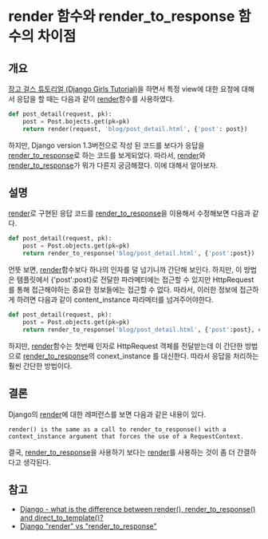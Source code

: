 # render 함수와 render_to_response 함수의 차이점

## 개요

[장고 걸스 튜토리얼 (Django Girls Tutorial)](https://tutorial.djangogirls.org/ko/)을 하면서 특정 view에 대한 요청에 대해서 응답을 할 때는 다음과 같이 [render](https://docs.djangoproject.com/en/1.8/topics/http/shortcuts/#render)함수를 사용하였다. 

```python
def post_detail(request, pk):
    post = Post.bojects.get(pk=pk)
    return render(request, 'blog/post_detail.html', {'post': post})
```

하지만, Django version 1.3버전으로 작성 된 코드를 보다가 응답을 [render_to_response](https://docs.djangoproject.com/en/1.8/topics/http/shortcuts/#render-to-response)로 하는 코드를 보게되었다. 
따라서, [render](https://docs.djangoproject.com/en/1.8/topics/http/shortcuts/#render)와 [render_to_response](https://docs.djangoproject.com/en/1.8/topics/http/shortcuts/#render-to-response)가 뭐가 다른지 궁금해졌다.
이에 대해서 알아보자.

## 설명

[render](https://docs.djangoproject.com/en/1.8/topics/http/shortcuts/#render)로 구현된 응답 코드를 [render_to_response](https://docs.djangoproject.com/en/1.8/topics/http/shortcuts/#render-to-response)을 이용해서 수정해보면 다음과 같다.

```python
def post_detail(request, pk):
    post = Post.objects.get(pk=pk)
    return render_to_response('blog/post_detail.html', {'post':post})
```

언뜻 보면, [render](https://docs.djangoproject.com/en/1.8/topics/http/shortcuts/#render)함수보다 하나의 인자를 덜 넘기니까 간단해 보인다. 
하지만, 이 방법은 템플릿에서 {'post':post}로 전달한 파라메터에는 접근할 수 있지만 HttpRequest를 통해 접근해야하는 중요한 정보들에는 접근할 수 없다.
따라서, 이러한 정보에 접근하게 하려면 다음과 같이 content_instance 파라메터를 넘겨주어야한다. 

```python
def post_detail(request, pk):
    post = Post.objects.get(pk=pk)
    return render_to_response('blog/post_detail.html', {'post':post}, context_instance=RequestContext(request))
```

하지만, [render](https://docs.djangoproject.com/en/1.8/topics/http/shortcuts/#render)함수는 첫번째 인자로 HttpRequest 객체를 전달받는데 이 간단한 방법으로 [render_to_response](https://docs.djangoproject.com/en/1.8/topics/http/shortcuts/#render-to-response)의 conext_instance
를 대신한다. 따라서 응답을 처리하는 훨씬 간단한 방법이다. 


## 결론


Django의 [render](https://docs.djangoproject.com/en/1.8/topics/http/shortcuts/#render)에 대한 레퍼런스를 보면 다음과 같은 내용이 있다. 

```
render() is the same as a call to render_to_response() with a context_instance argument that forces the use of a RequestContext.
```

결국, [render_to_response](https://docs.djangoproject.com/en/1.8/topics/http/shortcuts/#render-to-response)을 사용하기 보다는 [render](https://docs.djangoproject.com/en/1.8/topics/http/shortcuts/#render)를 사용하는 것이 좀 더 간결하다고 생각된다.


## 참고

* [Django - what is the difference between render(), render_to_response() and direct_to_template()?](http://stackoverflow.com/questions/5154358/django-what-is-the-difference-between-render-render-to-response-and-direc)
* [Django "render" vs "render_to_response"](https://rayed.com/wordpress/?p=1445)